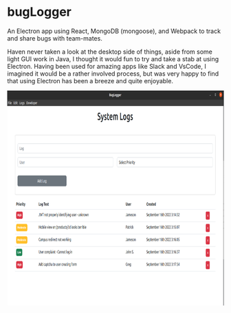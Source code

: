 # bugLogger

An Electron app using React, MongoDB (mongoose), and Webpack to track and share bugs with team-mates.

Haven never taken a look at the desktop side of things, aside from some light GUI work in Java, I thought
it would fun to try and take a stab at using Electron. Having been used for amazing apps like Slack and VsCode, I imagined it would be a rather involved process, but was very happy to find that using Electron has been a breeze and quite enjoyable.

<img src="./assets/bugLogger.png" width="800" height="500"/>
